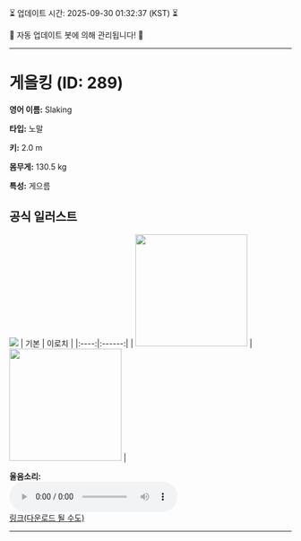 
⏳ 업데이트 시간: 2025-09-30 01:32:37 (KST) ⏳

🤖 자동 업데이트 봇에 의해 관리됩니다! 🤖

---

# 게을킹 (ID: 289)
**영어 이름:** Slaking

**타입:** 노말

**키:** 2.0 m

**몸무게:** 130.5 kg

**특성:** 게으름

## 공식 일러스트
![](https://raw.githubusercontent.com/PokeAPI/sprites/master/sprites/pokemon/other/official-artwork/289.png)
| 기본 | 이로치 |
|:----:|:------:|
| <img src="http://play.pokemonshowdown.com/sprites/ani/slaking.gif" width="200"> | <img src="http://play.pokemonshowdown.com/sprites/ani-shiny/slaking.gif" width="200"> |

**울음소리:**<br><audio controls src="https://raw.githubusercontent.com/PokeAPI/cries/main/cries/pokemon/latest/289.ogg"></audio><br> [링크(다운로드 될 수도)](https://raw.githubusercontent.com/PokeAPI/cries/main/cries/pokemon/latest/289.ogg)


---
